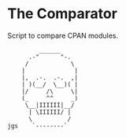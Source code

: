 # The Comparator

Script to compare CPAN modules.

             ______
          .-"      "-.
         /            \
        |              |
        |,  .-.  .-.  ,|
        | )(__/  \__)( |
        |/     /\     \|
        (_     ^^     _)
         \__|IIIIII|__/
          | \IIIIII/ |
          \          /
    jgs    `--------`
